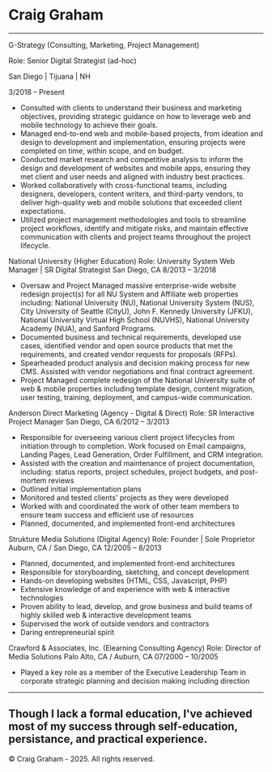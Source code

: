 # Craig Graham

---
G-Strategy (Consulting, Marketing, Project Management)

Role: Senior Digital Strategist (ad-hoc)

San Diego | Tijuana | NH

3/2018 – Present

- Consulted with clients to understand their business and marketing objectives, providing strategic guidance on how to leverage web and mobile technology to achieve their goals.
- Managed end-to-end web and mobile-based projects, from ideation and design to development and implementation, ensuring projects were completed on time, within scope, and on budget.
- Conducted market research and competitive analysis to inform the design and development of websites and mobile apps, ensuring they met client and user needs and aligned with industry best practices.
- Worked collaboratively with cross-functional teams, including designers, developers, content writers, and third-party vendors, to deliver high-quality web and mobile solutions that exceeded client expectations.
- Utilized project management methodologies and tools to streamline project workflows, identify and mitigate risks, and maintain effective communication with clients and project teams throughout the project lifecycle.

National University (Higher Education)
Role: University System Web Manager | SR Digital Strategist
San Diego, CA
8/2013 – 3/2018

- Oversaw and Project Managed massive enterprise-wide website redesign project(s) for all NU System and Affiliate web properties including: National University (NU), National University System (NUS), City University of Seattle (CityU), John F. Kennedy University (JFKU), National University Virtual High School (NUVHS), National University Academy (NUA), and Sanford Programs.
- Documented business and technical requirements, developed use cases, identified vendor and open source products that met the requirements, and created vendor requests for proposals (RFPs).
- Spearheaded product analysis and decision making process for new CMS. Assisted with vendor negotiations and final contract agreement.
- Project Managed complete redesign of the National University suite of web & mobile properties including template design, content migration, user testing, training, deployment, and campus-wide communication. 

Anderson Direct Marketing (Agency - Digital & Direct)
Role: SR Interactive Project Manager
San Diego, CA
6/2012 – 3/2013

- Responsible for overseeing various client project lifecycles from initiation through to completion. Work focused on Email campaigns, Landing Pages, Lead Generation, Order Fulfillment, and CRM integration.
- Assisted with the creation and maintenance of project documentation, including: status reports, project schedules, project budgets, and post-mortem reviews
- Outlined initial implementation plans
- Monitored and tested clients' projects as they were developed
- Worked with and coordinated the work of other team members to ensure team success and efficient use of resources
- Planned, documented, and implemented front-end architectures

Strukture Media Solutions (Digital Agency)
Role: Founder | Sole Proprietor
Auburn, CA / San Diego, CA
12/2005 – 8/2013

- Planned, documented, and implemented front-end architectures
- Responsible for storyboarding, sketching, and concept development
- Hands-on developing websites (HTML, CSS, Javascript, PHP)
- Extensive knowledge of and experience with web & interactive technologies
- Proven ability to lead, develop, and grow business and build teams of highly skilled web & interactive development teams
- Supervised the work of outside vendors and contractors
- Daring entrepreneurial spirit

Crawford & Associates, Inc. (Elearning Consulting Agency)
Role: Director of Media Solutions
Palo Alto, CA / Auburn, CA
07/2000 – 10/2005

- Played a key role as a member of the Executive Leadership Team in corporate strategic planning and decision making including direction

---
Though I lack a formal education, I've achieved most of my success through self-education, persistance, and practical experience.
---
© Craig Graham - 2025. All rights reserved.
